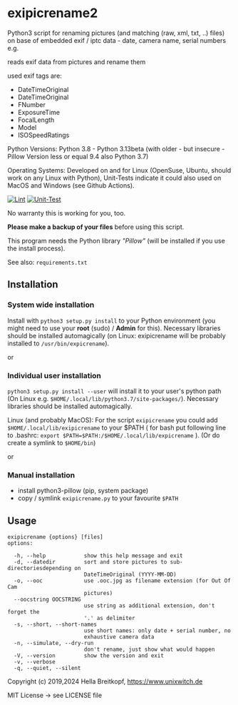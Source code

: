 # exipicrename2

Python3 script for renaming pictures (and matching (raw, xml, txt, ..) files)
on base of embedded exif / iptc data - date, camera name, serial numbers e.g.

reads exif data from pictures and rename them

used exif tags are:
* DateTimeOriginal
* DateTimeOriginal
* FNumber
* ExposureTime
* FocalLength
* Model
* ISOSpeedRatings

Python Versions: Python 3.8 - Python 3.13beta
(with older - but insecure - Pillow Version less or equal 9.4 also Python 3.7)

Operating Systems: Developed on and for Linux (OpenSuse, Ubuntu, should work on any Linux with Python), Unit-Tests indicate it could also used on MacOS and Windows (see Github Actions).


[![Lint](../../actions/workflows/lint.yml/badge.svg)](../../actions/workflows/lint.yml)
[![Unit-Test](../../actions/workflows/unit-test.yml/badge.svg)](../../actions/workflows/unit-test.yml)


No warranty this is working for you, too.

**Please make a backup of your files** before using this script.

This program needs the Python library *"Pillow"* (will be installed if you use the install process).

See also: `requirements.txt`


## Installation


### System wide installation
Install with `python3 setup.py install` to your Python environment (you might need to use your **root** (sudo) / **Admin** for this).
Necessary libraries should be installed automagically (on Linux: exipicrename will be probably installed to `/usr/bin/expicrename`).

or

### Individual user installation
`python3 setup.py install --user` will install it to your user's python path (On Linux e.g. `$HOME/.local/lib/python3.7/site-packages/`). Necessary libraries should be installed automagically.

Linux (and probably MacOS):
For the script `exipicrename` you could add  `$HOME/.local/lib/exipicrename` to your $PATH  ( for bash put following line to .bashrc: `export $PATH=$PATH:/$HOME/.local/lib/expicrename` ).
(Or do create a symlink to `$HOME/bin`)

or

### Manual installation
* install python3-pillow (pip, system package)
* copy / symlink `exipicrename.py` to your favourite `$PATH`

## Usage

```
exipicrename {options} [files]
options:

  -h, --help            show this help message and exit
  -d, --datedir         sort and store pictures to sub-directoriesdepending on
                        DateTimeOriginal (YYYY-MM-DD)
  -o, --ooc             use .ooc.jpg as filename extension (for Out Of Cam
                        pictures)
  --oocstring OOCSTRING
                        use string as additional extension, don't forget the
                        '.' as delimiter
  -s, --short, --short-names
                        use short names: only date + serial number, no
                        exhaustive camera data
  -n, --simulate, --dry-run
                        don't rename, just show what would happen
  -V, --version         show the version and exit
  -v, --verbose
  -q, --quiet, --silent
```


Copyright (c) 2019,2024 Hella Breitkopf, https://www.unixwitch.de

MIT License -> see LICENSE file

